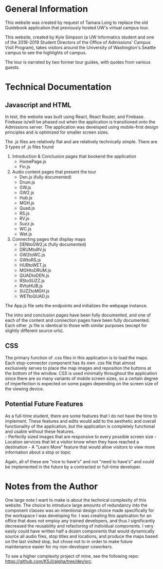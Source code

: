 # General Information
This website was created by request of Tamara Long to replace the old Guidebook application that previously hosted UW's virtual campus tour.

This website, created by Kyle Simpson (a UW Informatics student and one of the 2018-2019 Student Directors of the Office of Admissions' Campus Visit Program), takes visitors around the University of Washington's Seattle campus to see the highlights of campus.  

The tour is narrated by two former tour guides, with quotes from various guests.  




# Technical Documentation
## Javascript and HTML
In test, the website was built using React, React Router, and Firebase.  Firebase is/will be phased out when the application is transitioned onto the Admissions server.  The application was developed using mobile-first design principles and is optimized for smaller screen sizes.

The .js files are relatively flat and are relatively technically simple.  There are 3 types of .js files found
1. Introduction & Conclusion pages that bookend the application
    - HomePage.js
    - Fin.js
2. Audio content pages that present the tour
    - Den.js (fully documented)
    - Drum.js
    - GW.js
    - GW2.js
    - Hub.js
    - MGH.js
    - Quad.js
    - RS.js
    - RV.js
    - Suzz.js
    - WC.js
    - Wet.js
3. Connecting pages that display maps
    - DENtoGW2.js (fully documented)
    - DRUMtoRV.js
    - GW2toWC.js
    - GWtoRS.js
    - HUBtoWET.js
    - MGHtoDRUM.js
    - QUADtoDEN.js
    - RStoSUZZ.js
    - RVtoHUB.js
    - SUZZtoMGH.js
    - WETtoQUAD.js

The App.js file sets the endpoints and initializes the webpage instance.

The intro and conclusion pages have been fully documented, and one of each of the content and connection pages have been fully documented.  Each other .js file is identical to those with similar purposes (except for slightly different source urls).

## CSS
The primary function of .css files in this application is to load the maps.  Each stop-connector component has its own .css file that almost exclusively serves to place the map images and reposition the buttons at the bottom of the window.  CSS is used minimally throughout the application since there are so many variants of mobile screen sizes, so a certain degree of imperfection is expected on some pages depending on the screen size of the viewing device.


## Potential Future Features
As a full-time student, there are some features that I do not have the time to implement.  These features and edits would add to the aesthetic and overall functionality of the application, but the application is completely functional and usable without these features.  
    - Perfectly sized images that are responsive to every possible screen size
    - Location services that let a visitor know when they have reached a destination
    - A "Learn More" feature that would allow visitors to view more information about a stop or topic

Again, all of these are "nice to have's" and not "need to have's" and could be implemented in the future by a contracted or full-time developer.


# Notes from the Author
One large note I want to make is about the technical complexity of this website.  The choice to introduce large amounts of redundancy into the component classes was an intentional design choice made specifically for the workspace I was developing for.  I was creating this application for an office that does not employ any trained developers, and thus I significantly decreased the reusability and refactoring of individual components.  I very easily could have written half a dozen components that would dynamically source all audio files, stop titles and locations, and produce the maps based on the last visited stop, but chose not to in order to make future maintenance easier for my non-developer coworkers.

To see a higher complexity project of mine, see the following repo: https://github.com/KSJI/alpha/tree/dev/src.
